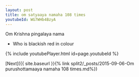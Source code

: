 ```yaml
---
layout: post
title: om satyaaya namaha 108 times
youtubeId: WG7WHb4BzyA
---
```

 
 
Om Krishna pingalaya nama 
 
 -  Who is blackish red in colour 
 
  
 
  
 
 
 
 
 
 


{% include youtubePlayer.html id=page.youtubeId %}
 
[Next]({{ site.baseurl }}{% link  split2/_posts/2015-09-06-Om purushottamaaya namaha 108 times.md%})
 
